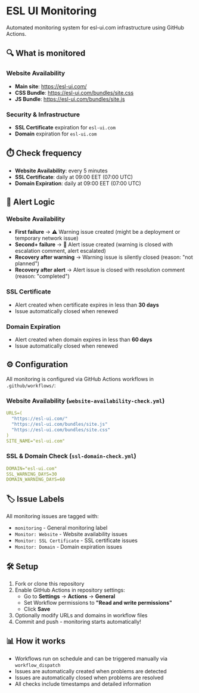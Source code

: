 # ESL UI Monitoring

Automated monitoring system for esl-ui.com infrastructure using GitHub Actions.

## 🔍 What is monitored

### Website Availability
- **Main site**: https://esl-ui.com/
- **CSS Bundle**: https://esl-ui.com/bundles/site.css  
- **JS Bundle**: https://esl-ui.com/bundles/site.js

### Security & Infrastructure
- **SSL Certificate** expiration for `esl-ui.com`
- **Domain** expiration for `esl-ui.com`

## ⏱️ Check frequency

- **Website Availability**: every 5 minutes
- **SSL Certificate**: daily at 09:00 EET (07:00 UTC)
- **Domain Expiration**: daily at 09:00 EET (07:00 UTC)

## 🚨 Alert Logic

### Website Availability
- **First failure** → ⚠️ Warning issue created (might be a deployment or temporary network issue)
- **Second+ failure** → 🚨 Alert issue created (warning is closed with escalation comment, alert escalated)
- **Recovery after warning** → Warning issue is silently closed (reason: "not planned")
- **Recovery after alert** → Alert issue is closed with resolution comment (reason: "completed")

### SSL Certificate
- Alert created when certificate expires in less than **30 days**
- Issue automatically closed when renewed

### Domain Expiration
- Alert created when domain expires in less than **60 days**
- Issue automatically closed when renewed

## ⚙️ Configuration

All monitoring is configured via GitHub Actions workflows in `.github/workflows/`:

### Website Availability (`website-availability-check.yml`)
```yaml
URLS=(
  "https://esl-ui.com/"
  "https://esl-ui.com/bundles/site.js"
  "https://esl-ui.com/bundles/site.css"
)
SITE_NAME="esl-ui.com"
```

### SSL & Domain Check (`ssl-domain-check.yml`)
```yaml
DOMAIN="esl-ui.com"
SSL_WARNING_DAYS=30
DOMAIN_WARNING_DAYS=60
```

## 🏷️ Issue Labels

All monitoring issues are tagged with:
- `monitoring` - General monitoring label
- `Monitor: Website` - Website availability issues
- `Monitor: SSL Certificate` - SSL certificate issues
- `Monitor: Domain` - Domain expiration issues

## 🛠️ Setup

1. Fork or clone this repository
2. Enable GitHub Actions in repository settings:
   - Go to **Settings** → **Actions** → **General**
   - Set Workflow permissions to **"Read and write permissions"**
   - Click **Save**
3. Optionally modify URLs and domains in workflow files
4. Commit and push - monitoring starts automatically!

## 📊 How it works

- Workflows run on schedule and can be triggered manually via `workflow_dispatch`
- Issues are automatically created when problems are detected
- Issues are automatically closed when problems are resolved
- All checks include timestamps and detailed information

<!-- start graph -->
<!-- end graph -->
